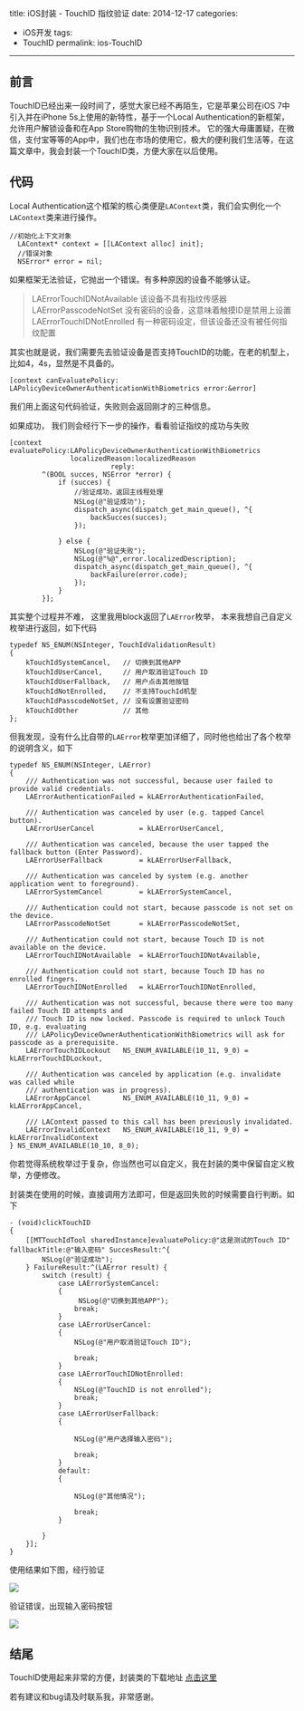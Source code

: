 title: iOS封装 - TouchID 指纹验证
date: 2014-12-17
categories:
- iOS开发
tags:
- TouchID
permalink: ios-TouchID
---

## 前言
  TouchID已经出来一段时间了，感觉大家已经不再陌生，它是苹果公司在iOS 7中引入并在iPhone 5s上使用的新特性，基于一个Local Authentication的新框架，允许用户解锁设备和在App Store购物的生物识别技术。
  它的强大毋庸置疑，在微信，支付宝等等的App中，我们也在市场的使用它，极大的便利我们生活等，在这篇文章中，我会封装一个TouchID类，方便大家在以后使用。
<!--more-->

## 代码
  Local Authentication这个框架的核心类便是`LAContext`类，我们会实例化一个`LAContext`类来进行操作。
  
  ```
  //初始化上下文对象
    LAContext* context = [[LAContext alloc] init];
    //错误对象
    NSError* error = nil;
  
  ```
  
 如果框架无法验证，它抛出一个错误。有多种原因的设备不能够认证。  
 
>LAErrorTouchIDNotAvailable 该设备不具有指纹传感器
>LAErrorPasscodeNotSet 没有密码的设备，这意味着触摸ID是禁用上设置
>LAErrorTouchIDNotEnrolled 有一种密码设定，但该设备还没有被任何指纹配置

其实也就是说，我们需要先去验证设备是否支持TouchID的功能，在老的机型上，比如4，4s，显然是不具备的。

```
[context canEvaluatePolicy: LAPolicyDeviceOwnerAuthenticationWithBiometrics error:&error]

```
我们用上面这句代码验证，失败则会返回刚才的三种信息。

如果成功， 我们则会经行下一步的操作，看看验证指纹的成功与失败

```
[context evaluatePolicy:LAPolicyDeviceOwnerAuthenticationWithBiometrics
               localizedReason:localizedReason
                         reply:
        ^(BOOL succes, NSError *error) {
            if (succes) {
                //验证成功，返回主线程处理
                NSLog(@"验证成功");
                dispatch_async(dispatch_get_main_queue(), ^{
                    backSucces(succes);
                });
                
            } else {
                NSLog(@"验证失败");
                NSLog(@"%@",error.localizedDescription);
                dispatch_async(dispatch_get_main_queue(), ^{
                    backFailure(error.code);
                });
            }
        }];

```

其实整个过程并不难， 这里我用block返回了`LAError`枚举， 本来我想自己自定义枚举进行返回，如下代码

```
typedef NS_ENUM(NSInteger, TouchIdValidationResult)
{
    kTouchIdSystemCancel,   // 切换到其他APP
    kTouchIdUserCancel,     // 用户取消验证Touch ID
    kTouchIdUserFallback,   // 用户点击其他按钮
    kTouchIdNotEnrolled,    // 不支持TouchId机型
    kTouchIdPasscodeNotSet, // 没有设置验证密码
    kTouchIdOther           // 其他
};

```

但我发现，没有什么比自带的`LAError`枚举更加详细了，同时他也给出了各个枚举的说明含义，如下

```
typedef NS_ENUM(NSInteger, LAError)
{
    /// Authentication was not successful, because user failed to provide valid credentials.
    LAErrorAuthenticationFailed = kLAErrorAuthenticationFailed,
    
    /// Authentication was canceled by user (e.g. tapped Cancel button).
    LAErrorUserCancel           = kLAErrorUserCancel,
    
    /// Authentication was canceled, because the user tapped the fallback button (Enter Password).
    LAErrorUserFallback         = kLAErrorUserFallback,
    
    /// Authentication was canceled by system (e.g. another application went to foreground).
    LAErrorSystemCancel         = kLAErrorSystemCancel,
    
    /// Authentication could not start, because passcode is not set on the device.
    LAErrorPasscodeNotSet       = kLAErrorPasscodeNotSet,

    /// Authentication could not start, because Touch ID is not available on the device.
    LAErrorTouchIDNotAvailable  = kLAErrorTouchIDNotAvailable,
    
    /// Authentication could not start, because Touch ID has no enrolled fingers.
    LAErrorTouchIDNotEnrolled   = kLAErrorTouchIDNotEnrolled,

    /// Authentication was not successful, because there were too many failed Touch ID attempts and
    /// Touch ID is now locked. Passcode is required to unlock Touch ID, e.g. evaluating
    /// LAPolicyDeviceOwnerAuthenticationWithBiometrics will ask for passcode as a prerequisite.
    LAErrorTouchIDLockout   NS_ENUM_AVAILABLE(10_11, 9_0) = kLAErrorTouchIDLockout,

    /// Authentication was canceled by application (e.g. invalidate was called while
    /// authentication was in progress).
    LAErrorAppCancel        NS_ENUM_AVAILABLE(10_11, 9_0) = kLAErrorAppCancel,

    /// LAContext passed to this call has been previously invalidated.
    LAErrorInvalidContext   NS_ENUM_AVAILABLE(10_11, 9_0) = kLAErrorInvalidContext
} NS_ENUM_AVAILABLE(10_10, 8_0);

```

你若觉得系统枚举过于复杂，你当然也可以自定义，我在封装的类中保留自定义枚举，方便修改。

封装类在使用的时候，直接调用方法即可，但是返回失败的时候需要自行判断。如下

```
- (void)clickTouchID
{
    [[MTTouchIdTool sharedInstance]evaluatePolicy:@"这是测试的Touch ID" fallbackTitle:@"输入密码" SuccesResult:^{
        NSLog(@"验证成功");
    } FailureResult:^(LAError result) {
        switch (result) {
            case LAErrorSystemCancel:
            {
                 NSLog(@"切换到其他APP");
                break;
            }
            case LAErrorUserCancel:
            {
                NSLog(@"用户取消验证Touch ID");
                
                break;
            }
            case LAErrorTouchIDNotEnrolled:
            {
                NSLog(@"TouchID is not enrolled");
                break;
            }
            case LAErrorUserFallback:
            {

                NSLog(@"用户选择输入密码");

                break;
            }
            default:
            {
  
                NSLog(@"其他情况");

                break;
            }
        
        }
    }];
}

```
使用结果如下图，经行验证

![](/image/TouchId1.png)

验证错误，出现输入密码按钮

![](/image/TouchId2.png)

## 结尾

  TouchID使用起来非常的方便，封装类的下载地址 [点击这里](https://github.com/yimouleng/MTTouchIdDemo)
  
  若有建议和bug请及时联系我，非常感谢。

